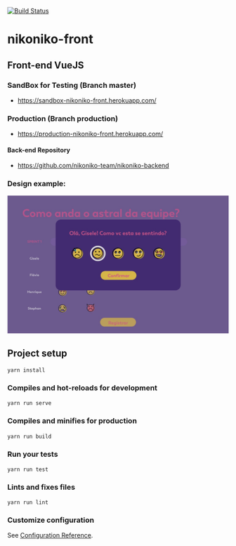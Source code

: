 [![Build Status](https://travis-ci.org/nikoniko-team/nikoniko-front.svg?branch=master)](https://travis-ci.org/nikoniko-team/nikoniko-front)


# nikoniko-front 
## Front-end VueJS

### SandBox for Testing (Branch master)
- https://sandbox-nikoniko-front.herokuapp.com/

### Production (Branch production)
- https://production-nikoniko-front.herokuapp.com/

#### Back-end Repository
- https://github.com/nikoniko-team/nikoniko-backend


### Design example:
![Drag Racing](docs/demo-calendar.jpg)

## Project setup
```
yarn install
```

### Compiles and hot-reloads for development
```
yarn run serve
```

### Compiles and minifies for production
```
yarn run build
```

### Run your tests
```
yarn run test
```

### Lints and fixes files
```
yarn run lint
```

### Customize configuration
See [Configuration Reference](https://cli.vuejs.org/config/).


 
